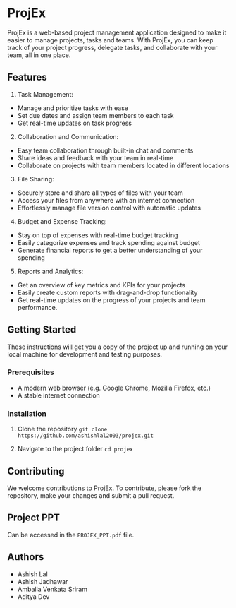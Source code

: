 # ProjEx

ProjEx is a web-based project management application designed to make it easier to manage projects, tasks and teams. With ProjEx, you can keep track of your project progress, delegate tasks, and collaborate with your team, all in one place.

## Features

1. Task Management:
  - Manage and prioritize tasks with ease
  - Set due dates and assign team members to each task
  - Get real-time updates on task progress

2. Collaboration and Communication:
  - Easy team collaboration through built-in chat and comments
  - Share ideas and feedback with your team in real-time
  - Collaborate on projects with team members located in different locations

3. File Sharing:
  - Securely store and share all types of files with your team
  - Access your files from anywhere with an internet connection
  - Effortlessly manage file version control with automatic updates

4. Budget and Expense Tracking:
  - Stay on top of expenses with real-time budget tracking
  - Easily categorize expenses and track spending against budget
  - Generate financial reports to get a better understanding of your spending

5. Reports and Analytics:
  - Get an overview of key metrics and KPIs for your projects
  - Easily create custom reports with drag-and-drop functionality
  - Get real-time updates on the progress of your projects and team performance.
  
## Getting Started
  
These instructions will get you a copy of the project up and running on your local machine for development and testing purposes.
  
### Prerequisites
  - A modern web browser (e.g. Google Chrome, Mozilla Firefox, etc.)
  - A stable internet connection
   
### Installation

1. Clone the repository
```git clone https://github.com/ashishlal2003/projex.git```

2. Navigate to the project folder
```cd projex```

## Contributing

We welcome contributions to ProjEx. To contribute, please fork the repository, make your changes and submit a pull request.

## Project PPT

Can be accessed in the ```PROJEX_PPT.pdf``` file.

## Authors

 - Ashish Lal
 - Ashish Jadhawar
 - Amballa Venkata Sriram
 - Aditya Dev
